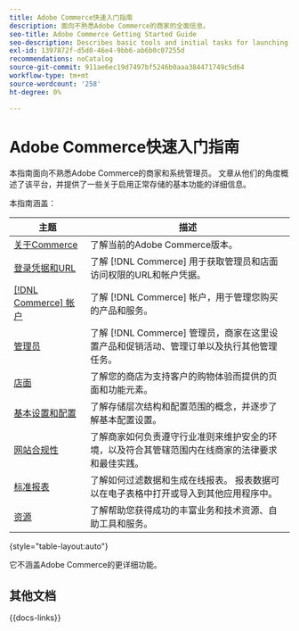 ```yaml
---
title: Adobe Commerce快速入门指南
description: 面向不熟悉Adobe Commerce的商家的全面信息。
seo-title: Adobe Commerce Getting Started Guide
seo-description: Describes basic tools and initial tasks for launching an Adobe Commerce or Magento Open Source store.
exl-id: 1397872f-d5d0-46e4-9bb6-ab6b0c07255d
recommendations: noCatalog
source-git-commit: 911ae6ec19d7497bf5246b0aaa384471749c5d64
workflow-type: tm+mt
source-wordcount: '258'
ht-degree: 0%

---
```


# Adobe Commerce快速入门指南

本指南面向不熟悉Adobe Commerce的商家和系统管理员。 文章从他们的角度概述了该平台，并提供了一些关于启用正常存储的基本功能的详细信息。

本指南涵盖：

| 主题 | 描述 |
| ------- | ----------- |
| [关于Commerce](about.md) | 了解当前的Adobe Commerce版本。 |
| [登录凭据和URL](login-urls.md) | 了解 [!DNL Commerce] 用于获取管理员和店面访问权限的URL和帐户凭据。 |
| [[!DNL Commerce] 帐户](commerce-account-create.md) | 了解 [!DNL Commerce] 帐户，用于管理您购买的产品和服务。 |
| [管理员](admin.md) | 了解 [!DNL Commerce] 管理员，商家在这里设置产品和促销活动、管理订单以及执行其他管理任务。 |
| [店面](storefront.md) | 了解您的商店为支持客户的购物体验而提供的页面和功能元素。 |
| [基本设置和配置](websites-stores-views.md) | 了解存储层次结构和配置范围的概念，并逐步了解基本配置设置。 |
| [网站合规性](privacy-policy.md) | 了解商家如何负责遵守行业准则来维护安全的环境，以及符合其管辖范围内在线商家的法律要求和最佳实践。 |
| [标准报表](reports-menu.md) | 了解如何过滤数据和生成在线报表。 报表数据可以在电子表格中打开或导入到其他应用程序中。 |
| [资源](resources.md) | 了解帮助您获得成功的丰富业务和技术资源、自助工具和服务。 |

{style="table-layout:auto"}

它不涵盖Adobe Commerce的更详细功能。

## 其他文档

{{docs-links}}
